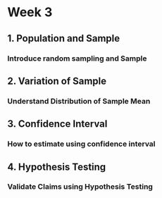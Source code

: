 # Week 3

## 1. Population and Sample
### Introduce random sampling and Sample

## 2. Variation of Sample
### Understand Distribution of Sample Mean

## 3. Confidence Interval
### How to estimate using confidence interval

## 4. Hypothesis Testing
### Validate Claims using Hypothesis Testing
